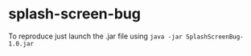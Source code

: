 # splash-screen-bug
To reproduce just launch the .jar file using `java -jar SplashScreenBug-1.0.jar`
